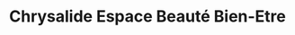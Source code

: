 ---
title: "Chrysalide Espace Beauté Bien-Etre"
url: /rodez/chrysalide-espace-beaute-bien-etre/
shop: Kosmetik
---